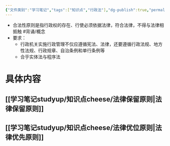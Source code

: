 ```yaml
---
{"文件类别":"学习笔记","tags":["知识点","行政法"],"dg-publish":true,"permalink":"/学习笔记studyup/知识点cheese/行政合法性原则/","dgPassFrontmatter":true,"created":"2024-09-26T14:50:40.102+08:00","updated":"2024-10-25T12:37:01.243+08:00"}
---
```


- 合法性原则是指行政权的存在、行使必须依据法律，符合法律，不得与法律相抵触 #背诵/概念 
- 要求：
	- 行政机关实施行政管理不仅应遵循宪法、法律，还要遵循行政法规、地方性法规、行政规章、自治条例和单行条例等
	- 合乎实体法与程序法

# 具体内容
## [[学习笔记studyup/知识点cheese/法律保留原则\|法律保留原则]]
## [[学习笔记studyup/知识点cheese/法律优位原则\|法律优先原则]]
